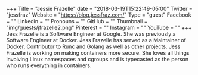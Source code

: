 +++
Title = "Jessie Frazelle"
date = "2018-03-19T15:22:49-05:00"
Twitter = "jessfraz"
Website = "https://blog.jessfraz.com/"
Type = "guest"
Facebook = ""
Linkedin = ""
Pronouns = ""
GitHub = ""
Thumbnail = "img/guests/jfrazelle2.png"
Pinterest = ""
Instagram = ""
YouTube = ""
+++
Jess Frazelle is a Software Engineer at Google. She was previously a Software Engineer at Docker. Jess Frazelle has served as a Maintainer of Docker, Contributor to Runc and Golang as well as other projects. Jess Frazelle is working on making containers more secure. She loves all things involving Linux namespaces and cgroups and is typecasted as the person who runs everything in containers.
